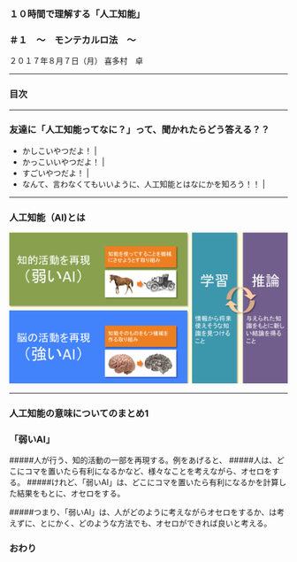 ### １０時間で理解する「人工知能」
### ＃１　〜　モンテカルロ法　〜

２０１７年８月７日（月）
喜多村　卓


---

### 目次

---


### 友達に「人工知能ってなに？」って、聞かれたらどう答える？？

- かしこいやつだよ！ |
- かっこいいやつだよ！ |
- すごいやつだよ！ |
- なんて、言わなくてもいいように、人工知能とはなにかを知ろう！！ |

---


### 人工知能（AI)とは

![人工知能とは何？](image/what-ai.png)


---

### 人工知能の意味についてのまとめ1
### 「弱いAI」

#####人が行う、知的活動の一部を再現する。例をあげると、
#####人は、どこにコマを置いたら有利になるかなど、様々なことを考えながら、オセロをする。
#####けれど、「弱いAI」は、どこにコマを置いたら有利になるかを計算した結果をもとに、オセロをする。

#####つまり、「弱いAI」は、人がどのように考えながらオセロをするか、は考えずに、とにかく、どのような方法でも、オセロができれば良いと考える。




### おわり

